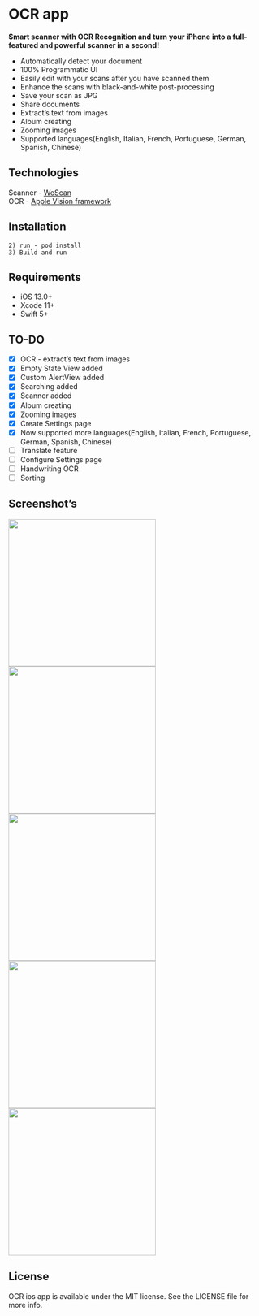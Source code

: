 # OCR app

**Smart scanner with OCR Recognition and turn your iPhone into a full-featured and powerful scanner in a second!**

- Automatically detect your document
- 100% Programmatic UI
- Easily edit with your scans after you have scanned them
- Enhance the scans with black-and-white post-processing
- Save your scan as JPG
- Share documents
- Extract’s text from images
- Album creating
- Zooming images
- Supported languages(English, Italian, French, Portuguese, German, Spanish, Chinese)

## Technologies
Scanner - [WeScan](https://github.com/WeTransfer/WeScan)<br/>
OCR - [Apple Vision framework](https://developer.apple.com/documentation/vision) <br/>


## Installation

```
2) run - pod install
3) Build and run
```

## Requirements
- iOS 13.0+
- Xcode 11+
- Swift 5+

## TO-DO
- [x] OCR - extract’s text from images
- [x] Empty State View added
- [x] Custom AlertView added
- [x] Searching added
- [x] Scanner added
- [x] Album creating
- [x] Zooming images
- [x] Create Settings page
- [x] Now supported more languages(English, Italian, French, Portuguese, German, Spanish, Chinese)
- [ ] Translate feature
- [ ] Configure Settings page
- [ ] Handwriting OCR
- [ ] Sorting

## Screenshot’s

<img width="290px" src="https://user-images.githubusercontent.com/5484111/130559380-7c3628cd-19d1-4e3c-899f-3faae2530d9b.png" /></a>
<img width="290px" src="https://user-images.githubusercontent.com/5484111/130559460-3eb6369a-6212-4ff2-9a4f-8a3853ce4130.png" /></a>
<img width="290px" src="https://user-images.githubusercontent.com/5484111/130559534-45ff3969-0570-46e4-9948-508b977ad4b7.png" /></a>
<img width="290px" src="https://user-images.githubusercontent.com/5484111/130559565-1d9c9704-e90f-4583-952e-5630e91893e6.png" /></a>
<img width="290px" src="https://user-images.githubusercontent.com/5484111/130559602-c1899f76-821a-49cd-96c5-184e786dba88.png" /></a>

## License

OCR ios app is available under the MIT license. See the LICENSE file for more info.
